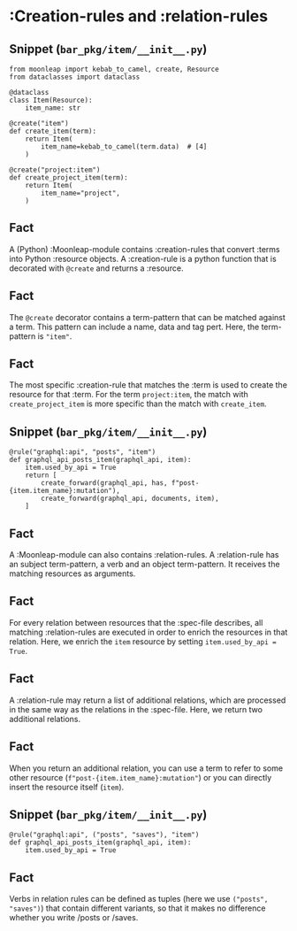 # :Creation-rules and :relation-rules

## Snippet (`bar_pkg/item/__init__.py`)

```
from moonleap import kebab_to_camel, create, Resource
from dataclasses import dataclass

@dataclass
class Item(Resource):
    item_name: str

@create("item")
def create_item(term):
    return Item(
        item_name=kebab_to_camel(term.data)  # [4]
    )

@create("project:item")
def create_project_item(term):
    return Item(
        item_name="project",
    )
```

## Fact

A (Python) :Moonleap-module contains :creation-rules that convert :terms into Python :resource objects. A :creation-rule is a python function that is decorated with `@create` and returns a :resource.

## Fact

The `@create` decorator contains a term-pattern that can be matched against a term. This pattern can include a name, data and tag pert. Here, the term-pattern is `"item"`.

## Fact

The most specific :creation-rule that matches the :term is used to create the resource for that :term. For the term `project:item`, the match with `create_project_item` is more specific than the match with `create_item`.

## Snippet (`bar_pkg/item/__init__.py`)

```
@rule("graphql:api", "posts", "item")
def graphql_api_posts_item(graphql_api, item):
    item.used_by_api = True
    return [
        create_forward(graphql_api, has, f"post-{item.item_name}:mutation"),
        create_forward(graphql_api, documents, item),
    ]
```

## Fact

A :Moonleap-module can also contains :relation-rules. A :relation-rule has an subject term-pattern, a verb and an object term-pattern. It receives the matching resources as arguments.

## Fact

For every relation between resources that the :spec-file describes, all matching :relation-rules are executed in order to enrich the resources in that relation. Here, we enrich the `item` resource by setting `item.used_by_api = True`.

## Fact

A :relation-rule may return a list of additional relations, which are processed in the same way as the relations in the :spec-file. Here, we return two additional relations.

## Fact

When you return an additional relation, you can use a term to refer to some other resource (`f"post-{item.item_name}:mutation"`) or you can directly insert the resource itself (`item`).

## Snippet (`bar_pkg/item/__init__.py`)

```
@rule("graphql:api", ("posts", "saves"), "item")
def graphql_api_posts_item(graphql_api, item):
    item.used_by_api = True
```

## Fact

Verbs in relation rules can be defined as tuples (here we use `("posts", "saves")`) that contain different variants, so that it makes no difference whether you write /posts or /saves.
